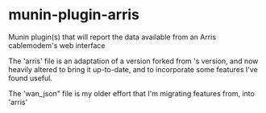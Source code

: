 # munin-plugin-arris
Munin plugin(s) that will report the data available from an Arris cablemodem's web interface

The 'arris' file is an adaptation of a version forked from <name>'s version, and now heavily altered to bring it up-to-date, and to incorporate some features I've found useful.

The 'wan_json" file is my older effort that I'm migrating features from, into 'arris'
